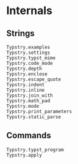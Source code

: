 
# Internals

## Strings

```@docs
Typstry.examples
Typstry.settings
Typstry.typst_mime
Typstry.code_mode
Typstry.depth
Typstry.enclose
Typstry.escape_quote
Typstry.indent
Typstry.inline
Typstry.join_with
Typstry.math_pad
Typstry.mode
Typstry.print_parameters
Typstry.static_parse
```

## Commands

```@docs
Typstry.typst_program
Typstry.apply
```
